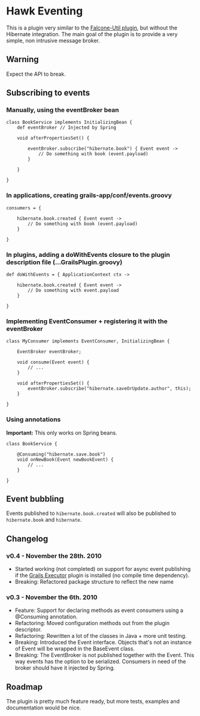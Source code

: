 Hawk Eventing
===============

This is a plugin very similar to the [Falcone-Util plugin](http://grails.org/plugin/falcone-util), but without the Hibernate integration. 
The main goal of the plugin is to provide a very simple, non intrusive message broker.

Warning
--------

Expect the API to break.

Subscribing to events 
---------------------

### Manually, using the eventBroker bean

	class BookService implements InitializingBean {
		def eventBroker // Injected by Spring
		
		void afterPropertiesSet() {
			
			eventBroker.subscribe("hibernate.book") { Event event ->
				// Do something with book (event.payload)
			}
			
		}
		
	}
	

### In applications, creating grails-app/conf/events.groovy

	consumers = {
	
		hibernate.book.created { Event event -> 
			// Do something with book (event.payload)
		}
		
	}

### In plugins, adding a doWithEvents closure to the plugin description file (...GrailsPlugin.groovy)

	def doWithEvents = { ApplicationContext ctx ->
	
		hibernate.book.created { Event event -> 
			// Do something with event.payload
		}
		
	}
	
### Implementing EventConsumer + registering it with the eventBroker

	class MyConsumer implements EventConsumer, InitializingBean {
	
		EventBroker eventBroker;
		
		void consume(Event event) {
			// ... 
		}
	
		void afterPropertiesSet() {
			eventBroker.subscribe("hibernate.saveOrUpdate.author", this);
		}
	
	}
	
### Using annotations

**Important:** This only works on Spring beans. 

	class BookService {
	
		@Consuming("hibernate.save.book")
		void onNewBook(Event newBookEvent) {
			// ...
		}
	
	}

Event bubbling
--------------

Events published to `hibernate.book.created` will also be published to `hibernate.book` and `hibernate`.


Changelog
----------

### v0.4 - November the 28th. 2010

 * Started working (not completed) on support for async event publishing if the [Grails Executor](http://grails.org/plugin/executor) plugin is installed (no compile time dependency).
 * Breaking: Refactored package structure to reflect the new name

### v0.3 - November the 6th. 2010

* Feature: Support for declaring methods as event consumers using a @Consuming annotation.
* Refactoring: Moved configuration methods out from the plugin descriptor.
* Refactoring: Rewritten a lot of the classes in Java + more unit testing. 
* Breaking: Introduced the Event interface. 
Objects that's not an instance of Event will be wrapped in the BaseEvent class.
* Breaking: The EventBroker is not published together with the Event. 
This way events has the option to be serialized. 
Consumers in need of the broker should have it injected by Spring.   


Roadmap
--------

The plugin is pretty much feature ready, but more tests, examples and documentation would be nice. 